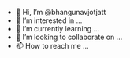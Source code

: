 - 👋 Hi, I’m @bhangunavjotjatt
- 👀 I’m interested in ...
- 🌱 I’m currently learning ...
- 💞️ I’m looking to collaborate on ...
- 📫 How to reach me ...

<!---
bhangunavjotjatt/bhangunavjotjatt is a ✨ special ✨ repository because its `README.md` (this file) appears on your GitHub profile.
You can click the Preview link to take a look at your changes.
--->
